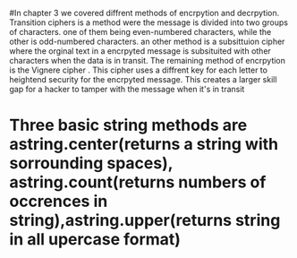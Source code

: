 #In chapter 3 we covered diffrent methods of encrpytion and decrpytion. Transition ciphers is a method were the message is divided into two groups of characters. one of them being even-numbered characters, while the other is odd-numbered characters. an other method is a subsittuion cipher where the orginal text in a encrpyted message is subsituited with other characters when the data is in transit. The remaining method of encrpytion is the Vignere cipher . This cipher uses a diffrent key for each letter to heightend security for the encrpyted message. This creates a larger skill gap for a hacker to tamper with the message when it's in transit
# Three basic string methods are astring.center(returns a string with sorrounding spaces), astring.count(returns numbers of occrences in string),astring.upper(returns string in all upercase format)



    